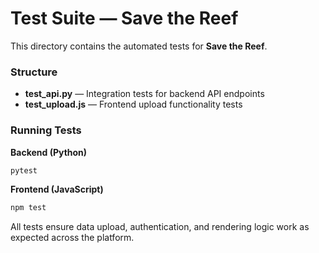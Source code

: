 # Test Suite — Save the Reef

This directory contains the automated tests for **Save the Reef**.

### Structure
- **test_api.py** — Integration tests for backend API endpoints  
- **test_upload.js** — Frontend upload functionality tests  

### Running Tests

**Backend (Python)**
```bash
pytest
```

**Frontend (JavaScript)**
```bash
npm test
```

All tests ensure data upload, authentication, and rendering logic work as expected across the platform.
